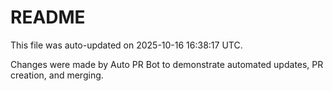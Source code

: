 # README

This file was auto-updated on 2025-10-16 16:38:17 UTC.

Changes were made by Auto PR Bot to demonstrate automated updates, PR creation, and merging.
